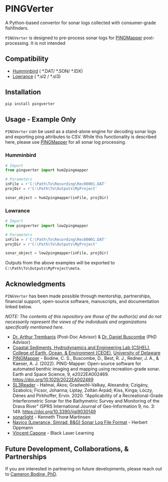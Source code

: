 # PINGVerter
A Python-based convertor for sonar logs collected with consumer-grade fishfinders.

`PINGVerter` is designed to pre-process sonar logs for [PINGMapper](https://cameronbodine.github.io/PINGMapper/) post-processing. It is not intended

## Compatibility

- [Humminbird](https://humminbird.johnsonoutdoors.com/) ( *.DAT/ *.SON/ *.IDX)
- [Lowrance](https://www.lowrance.com/) ( *.sl2 / *.sl3)

## Installation


```bash
pip install pingverter
```

## Usage - Example Only

`PINGVerter` *can* be used as a stand-alone engine for decoding sonar logs and exporting ping attributes to CSV. While this functionality is described here, please use [PINGMapper](https://cameronbodine.github.io/PINGMapper/) for all sonar log processing.

### Humminbird
```python
# Import
from pingverter import hum2pingmapper

# Parameters
inFile = r'C:\Path\To\Recording\Rec00001.DAT'
projDir = r'C:\Path\To\Outputs\MyProject'

sonar_object = hum2pingmapper(inFile, projDir)
```

### Lowrance
```python
# Import
from pingverter import low2pingmapper

# Parameters
inFile = r'C:\Path\To\Recording\Rec00001.DAT'
projDir = r'C:\Path\To\Outputs\MyProject'

sonar_object = low2pingmapper(inFile, projDir)
```

Outputs from the above examples will be exported to `C:\Path\To\Outputs\MyProject\meta`.

## Acknowledgments

`PINGVerter` has been made possible through mentorship, partnerships, financial support, open-source software, manuscripts, and documentation linked below.

*NOTE: The contents of this repository are those of the author(s) and do not necessarily represent the views of the individuals and organizations specifically mentioned here.*

- [Dr. Arthur Trembanis](https://www.udel.edu/academics/colleges/ceoe/departments/smsp/faculty/arthur-trembanis/) (Post-Doc Advisor) & [Dr. Daniel Buscombe](https://github.com/dbuscombe-usgs) (PhD Advisor)
- [Coastal Sediments, Hydrodynamics and Engineering Lab (CSHEL)](https://sites.udel.edu/ceoe-art/), [College of Earth, Ocean, & Environment (CEOE)](https://www.udel.edu/ceoe/), [University of Delaware](https://www.udel.edu/)
- [PINGMapper](https://cameronbodine.github.io/PINGMapper/) - Bodine, C. S., Buscombe, D., Best, R. J., Redner, J. A., & Kaeser, A. J. (2022). PING-Mapper: Open-source software for automated benthic imaging and mapping using recreation-grade sonar. Earth and Space Science, 9, e2022EA002469. https://doi.org/10.1029/2022EA002469
- [SL3Reader](https://github.com/halmaia/SL3Reader) - Halmai, Ákos; Gradwohl–Valkay, Alexandra; Czigány, Szabolcs; Ficsor, Johanna; Liptay, Zoltán Árpád; Kiss, Kinga; Lóczy, Dénes and Pirkhoffer, Ervin. 2020. "Applicability of a Recreational-Grade Interferometric Sonar for the Bathymetric Survey and Monitoring of the Drava River" ISPRS International Journal of Geo-Information 9, no. 3: 149. https://doi.org/10.3390/ijgi9030149
- [sonarlight](https://github.com/KennethTM/sonarlight) - Kenneth Thorø Martinsen
- [Navico (Lowrance, Simrad, B&G) Sonar Log File Format](https://www.memotech.franken.de/FileFormats/Navico_SLG_Format.pdf) - Herbert Oppmann
- [Vincent Capone](https://blacklaserlearning.com/) - Black Laser Learning


## Future Development, Collaborations, & Partnerships

If you are interested in partnering on future developments, please reach out to [Cameron Bodine, PhD](https://cameronbodine.github.io/).
